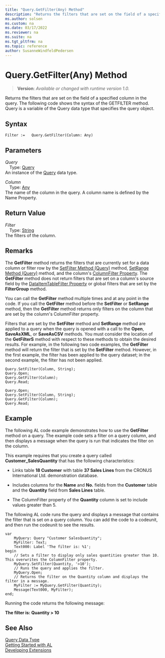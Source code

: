 ```yaml
---
title: "Query.GetFilter(Any) Method"
description: "Returns the filters that are set on the field of a specified column in the query."
ms.author: solsen
ms.custom: na
ms.date: 03/17/2022
ms.reviewer: na
ms.suite: na
ms.tgt_pltfrm: na
ms.topic: reference
author: SusanneWindfeldPedersen
---
```

[//]: # (START>DO_NOT_EDIT)
[//]: # (IMPORTANT:Do not edit any of the content between here and the END>DO_NOT_EDIT.)
[//]: # (Any modifications should be made in the .xml files in the ModernDev repo.)
# Query.GetFilter(Any) Method
> **Version**: _Available or changed with runtime version 1.0._

Returns the filters that are set on the field of a specified column in the query. The following code shows the syntax of the GETFILTER method. Query is a variable of the Query data type that specifies the query object.


## Syntax
```AL
Filter :=   Query.GetFilter(Column: Any)
```
## Parameters
*Query*  
&emsp;Type: [Query](query-data-type.md)  
An instance of the [Query](query-data-type.md) data type.  

*Column*  
&emsp;Type: [Any](../any/any-data-type.md)  
The name of the column in the query. A column name is defined by the Name Property.  


## Return Value
*Filter*  
&emsp;Type: [String](../text/text-data-type.md)  
The filters of the column.


[//]: # (IMPORTANT: END>DO_NOT_EDIT)

## Remarks  
 The **GetFilter** method returns the filters that are currently set for a data column or filter row by the [SetFilter Method \(Query\)](../../methods-auto/query/queryinstance-setfilter-method.md) method, [SetRange Method \(Query\)](../../methods-auto/query/queryinstance-setrange-method.md) method, and the column's [ColumnFilter Property](../../properties/devenv-columnfilter-property.md). The **GetFilter** method does not return filters that are set on a column's source field by the [DataItemTableFilter Property](/dynamics365/business-central/dev-itpro/developer/methods-auto/query/devenv-dataitemtablefilter-property) or global filters that are set by the **FilterGroup** method.  

  
 You can call the **GetFilter** method multiple times and at any point in the code. If you call the **GetFilter** method before the **SetFilter** or **SetRange** method, then the **GetFilter** method returns only filters on the column that are set by the column's ColumnFilter property.  
  
 Filters that are set by the **SetFilter** method and **SetRange** method are applied to a query when the query is opened with a call to the **Open**, **SaveAsXML**, or **SaveAsCSV** methods. You must consider the location of the **GetFilterS** method with respect to these methods to obtain the desired results. For example, in the following two code examples, the **GetFilter** method will return the filter that is set by the **SetFilter** method. However, in the first example, the filter has been applied to the query dataset; in the second example, the filter has not been applied.  
  
```al
Query.SetFilter(Column, String);  
Query.Open;   
Query.GetFilter(Column);  
Query.Read;  
```  
  
```al
Query.Open;   
Query.SetFilter(Column, String);  
Query.GetFilter(Column);  
Query.Read;  
```  
  
## Example  
 The following AL code example demonstrates how to use the **GetFilter** method on a query. The example code sets a filter on a query column, and then displays a message when the query is run that indicates the filter on the column.  
  
 This example requires that you create a query called **Customer\_SalesQuantity** that has the following characteristics:  
  
-  Links table **18 Customer** with table **37 Sales Lines** from the CRONUS International Ltd. demonstration database.  

-   Includes columns for the **Name** and **No.** fields from the **Customer** table and the **Quantity** field from **Sales Lines** table.  
  
<!--NAV For step-by-step instructions for creating this query, see [Walkthrough: Creating a Query to Link Two Tables](Walkthrough--Creating-a-Query-to-Link-Two-Tables.md).-->  
  
-   The ColumnFilter property of the **Quantity** column is set to include values greater than 5.  
  
 The following AL code runs the query and displays a message that contains the filter that is set on a query column. You can add the code to a codeunit, and then run the codeunit to see the results.  
  
  
```al
var
    MyQuery: Query "Customer SalesQuantity";
    MyFilter: Text;
    Text000: Label 'The filter is: %1';
begin
    // Sets a filter to display only sales quantities greater than 10. This overwrites the ColumnFilter property.  
    MyQuery.SetFilter(Quantity, '>10');  
    // Runs the query and applies the filter.  
    MyQuery.Open;  
    // Returns the filter on the Quantity column and displays the filter in a message.  
    MyFilter := MyQuery.GetFilter(Quantity);  
    Message(Text000, MyFilter);  
end;
```  
  
 Running the code returns the following message:  
  
 **The filter is: Quantity > 10**

## See Also
[Query Data Type](query-data-type.md)  
[Getting Started with AL](../../devenv-get-started.md)  
[Developing Extensions](../../devenv-dev-overview.md)